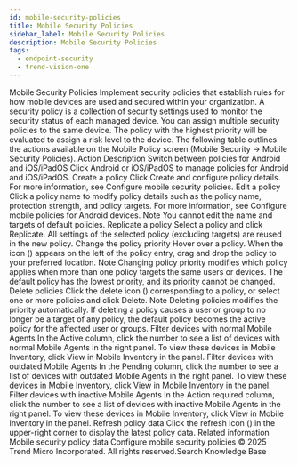 ```yaml
---
id: mobile-security-policies
title: Mobile Security Policies
sidebar_label: Mobile Security Policies
description: Mobile Security Policies
tags:
  - endpoint-security
  - trend-vision-one
---
```


 Mobile Security Policies Implement security policies that establish rules for how mobile devices are used and secured within your organization. A security policy is a collection of security settings used to monitor the security status of each managed device. You can assign multiple security policies to the same device. The policy with the highest priority will be evaluated to assign a risk level to the device. The following table outlines the actions available on the Mobile Policy screen (Mobile Security → Mobile Security Policies). Action Description Switch between policies for Android and iOS/iPadOS Click Android or iOS/iPadOS to manage policies for Android and iOS/iPadOS. Create a policy Click Create and configure policy details. For more information, see Configure mobile security policies. Edit a policy Click a policy name to modify policy details such as the policy name, protection strength, and policy targets. For more information, see Configure mobile policies for Android devices. Note You cannot edit the name and targets of default policies. Replicate a policy Select a policy and click Replicate. All settings of the selected policy (excluding targets) are reused in the new policy. Change the policy priority Hover over a policy. When the icon () appears on the left of the policy entry, drag and drop the policy to your preferred location. Note Changing policy priority modifies which policy applies when more than one policy targets the same users or devices. The default policy has the lowest priority, and its priority cannot be changed. Delete policies Click the delete icon () corresponding to a policy, or select one or more policies and click Delete. Note Deleting policies modifies the priority automatically. If deleting a policy causes a user or group to no longer be a target of any policy, the default policy becomes the active policy for the affected user or groups. Filter devices with normal Mobile Agents In the Active column, click the number to see a list of devices with normal Mobile Agents in the right panel. To view these devices in Mobile Inventory, click View in Mobile Inventory in the panel. Filter devices with outdated Mobile Agents In the Pending column, click the number to see a list of devices with outdated Mobile Agents in the right panel. To view these devices in Mobile Inventory, click View in Mobile Inventory in the panel. Filter devices with inactive Mobile Agents In the Action required column, click the number to see a list of devices with inactive Mobile Agents in the right panel. To view these devices in Mobile Inventory, click View in Mobile Inventory in the panel. Refresh policy data Click the refresh icon () in the upper-right corner to display the latest policy data. Related information Mobile security policy data Configure mobile security policies © 2025 Trend Micro Incorporated. All rights reserved.Search Knowledge Base